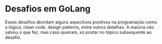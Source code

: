 # Desafios em GoLang
Esses desafios abordam alguns aspectivos positivos na programação como a lógica, clean code, design patterns, entre outros detalhes.
A maioria não salvou o que fez, mas caso queiram, só postar no tópico subsequente ao desafio.
